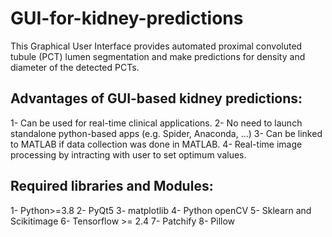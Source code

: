 # GUI-for-kidney-predictions
This Graphical User Interface provides automated proximal convoluted tubule (PCT) lumen segmentation and make predictions for density and diameter of the detected PCTs.
## Advantages of GUI-based kidney predictions:
1- Can be used for real-time clinical applications.
2- No need to launch standalone python-based apps (e.g. Spider, Anaconda, ...)
3- Can be linked to MATLAB if data collection was done in MATLAB. 
4- Real-time image processing by intracting with user to set optimum values. 
## Required libraries and Modules:
1- Python>=3.8
2- PyQt5
3- matplotlib
4- Python openCV
5- Sklearn and Scikitimage
6- Tensorflow >= 2.4
7- Patchify
8- Pillow
